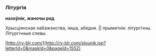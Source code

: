 ### Літургія
**назоўнік, жаночы род**

Хрысціянскае набажэнства, імша, абедня. || прыметнік: літургічны. Літургічныя спевы.

<a rel="author">[http://rv-blr.com/](http://rv-blr.com/slounik.jsp?letterId=0&maskId=0&pageId=1552)</a>
